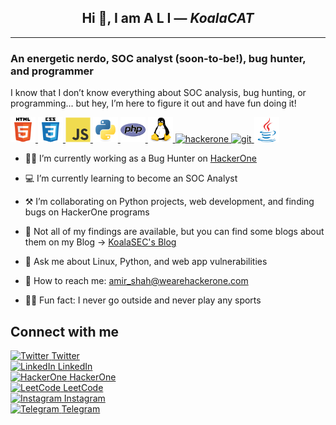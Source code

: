 
<h2 align="center"><b>Hi</b> 👋, I am <b>A L I</b> — <i>KoalaCAT</i></h2>

---
<h3>An energetic nerdo, SOC analyst (soon-to-be!), bug hunter, and programmer</h3>

I know that I don’t know everything about SOC analysis, bug hunting, or programming... but hey, I’m here to figure it out and have fun doing it!
<p align="left"> 
  <!-- HTML -->
  <a href="https://www.w3.org/html/" target="_blank" rel="noreferrer"> 
    <img src="https://raw.githubusercontent.com/devicons/devicon/master/icons/html5/html5-original-wordmark.svg" alt="html5" width="40" height="40"/> 
  </a> 
  <!-- CSS -->
  <a href="https://www.w3.org/Style/CSS/" target="_blank" rel="noreferrer"> 
    <img src="https://raw.githubusercontent.com/devicons/devicon/master/icons/css3/css3-original-wordmark.svg" alt="css3" width="40" height="40"/> 
  </a> 
  <!-- JavaScript -->
  <a href="https://developer.mozilla.org/en-US/docs/Web/JavaScript" target="_blank" rel="noreferrer"> 
    <img src="https://raw.githubusercontent.com/devicons/devicon/master/icons/javascript/javascript-original.svg" alt="javascript" width="40" height="40"/> 
  </a> 
  <!-- Python -->
  <a href="https://www.python.org" target="_blank" rel="noreferrer"> 
    <img src="https://raw.githubusercontent.com/devicons/devicon/master/icons/python/python-original.svg" alt="python" width="40" height="40"/> 
  </a> 
  <!-- PHP -->
  <a href="https://www.php.net/" target="_blank" rel="noreferrer"> 
    <img src="https://raw.githubusercontent.com/devicons/devicon/master/icons/php/php-original.svg" alt="php" width="40" height="40"/> 
  </a> 
  <!-- Linux -->
  <a href="https://www.linux.org/" target="_blank" rel="noreferrer"> 
    <img src="https://raw.githubusercontent.com/devicons/devicon/master/icons/linux/linux-original.svg" alt="linux" width="40" height="40"/> 
  </a> 
  <!-- HackerOne -->
  <a href="https://www.hackerone.com/" target="_blank" rel="noreferrer"> 
    <img src="https://www.vectorlogo.zone/logos/hackerone/hackerone-icon.svg" alt="hackerone" width="40" height="40"/> 
  </a> 
  <!-- Git -->
  <a href="https://git-scm.com/" target="_blank" rel="noreferrer"> 
    <img src="https://www.vectorlogo.zone/logos/git-scm/git-scm-icon.svg" alt="git" width="40" height="40"/> 
  </a> 
  </a> 
  <!-- Java -->
  <a href="https://www.java.com" target="_blank" rel="noreferrer"> 
    <img src="https://raw.githubusercontent.com/devicons/devicon/master/icons/java/java-original.svg" alt="java" width="40" height="40"/> 
  </a> 



- 🕵️‍♂️ I’m currently working as a Bug Hunter on [HackerOne](https://hackerone.com/amir_shah)
  
- 💻 I’m currently learning to become an SOC Analyst
  
- ⚒️ I’m collaborating on Python projects, web development, and finding bugs on HackerOne programs
  
- 👾 Not all of my findings are available, but you can find some blogs about them on my Blog -> [KoalaSEC's Blog](https://blog.koalasec.co)  
  
- 💬 Ask me about Linux, Python, and web app vulnerabilities
  
- 📧 How to reach me: amir_shah@wearehackerone.com
  
- 🦸‍♂️ Fun fact: I never go outside and never play any sports

## Connect with me

<a href="https://twitter.com/ali_4fg" target="_blank"> <img src="https://upload.wikimedia.org/wikipedia/commons/6/60/Twitter_Logo_As_of_2021.svg" alt="Twitter" width="30" height="30"/> </a> [Twitter](https://twitter.com/ali_4fg)  
<a href="https://www.linkedin.com/in/ali-hussainzada/" target="_blank"> <img src="https://upload.wikimedia.org/wikipedia/commons/0/01/LinkedIn_Logo_2023.svg" alt="LinkedIn" width="30" height="30"/> </a> [LinkedIn](https://www.linkedin.com/in/ali-hussainzada/)  
<a href="https://hackerone.com/amir_shah" target="_blank"> <img src="https://upload.wikimedia.org/wikipedia/commons/6/67/HackerOne_logo.svg" alt="HackerOne" width="30" height="30"/> </a> [HackerOne](https://hackerone.com/amir_shah)  
<a href="https://leetcode.com/alihussainzada" target="_blank"> <img src="https://upload.wikimedia.org/wikipedia/commons/7/7e/LeetCode_logo_2021.svg" alt="LeetCode" width="30" height="30"/> </a> [LeetCode](https://leetcode.com/alihussainzada)  
<a href="https://instagram.com/hussainzada_ali" target="_blank"> <img src="https://upload.wikimedia.org/wikipedia/commons/a/a5/Instagram_icon.png" alt="Instagram" width="30" height="30"/> </a> [Instagram](https://instagram.com/hussainzada_ali)  
<a href="https://t.me/ali_nerd" target="_blank"> <img src="https://upload.wikimedia.org/wikipedia/commons/8/83/Telegram_2022_Logo.svg" alt="Telegram" width="30" height="30"/> </a> [Telegram](https://t.me/ali_nerd)


<!---
alihussainzada/alihussainzada is a ✨ special ✨ repository because its `README.md` (this file) appears on your GitHub profile.
You can click the Preview link to take a look at your changes.
--->
